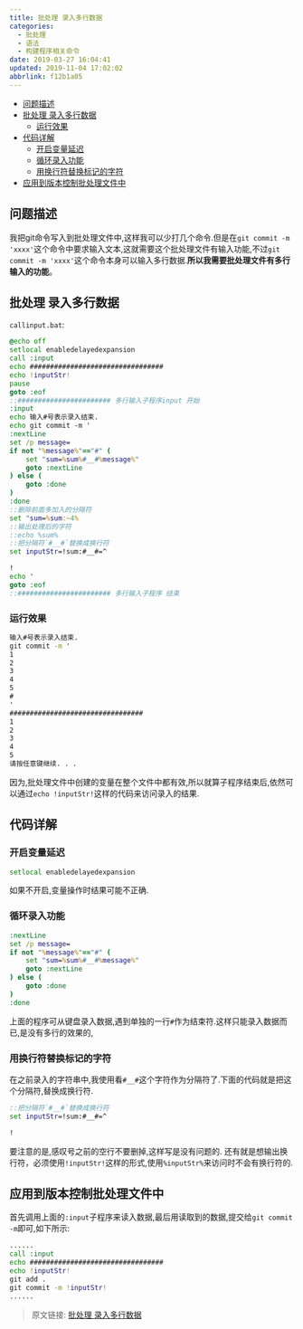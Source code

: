 ```yaml
---
title: 批处理 录入多行数据
categories: 
  - 批处理
  - 语法
  - 构建程序相关命令
date: 2019-03-27 16:04:41
updated: 2019-11-04 17:02:02
abbrlink: f12b1a05
---
```

- [问题描述](/blog/f12b1a05/#问题描述)
- [批处理 录入多行数据](/blog/f12b1a05/#批处理-录入多行数据)
    - [运行效果](/blog/f12b1a05/#运行效果)
- [代码详解](/blog/f12b1a05/#代码详解)
    - [开启变量延迟](/blog/f12b1a05/#开启变量延迟)
    - [循环录入功能](/blog/f12b1a05/#循环录入功能)
    - [用换行符替换标记的字符](/blog/f12b1a05/#用换行符替换标记的字符)
- [应用到版本控制批处理文件中](/blog/f12b1a05/#应用到版本控制批处理文件中)

<!--more-->
<script src="https://cdn.bootcss.com/jquery/3.4.0/jquery.slim.min.js"></script>
<script>$(document).ready(function () {$(".post-body > ul:nth-child(1)").hide();});</script>

<!--end-->
## 问题描述 ##
我把git命令写入到批处理文件中,这样我可以少打几个命令.但是在`git commit -m 'xxxx'`这个命令中要求输入文本,这就需要这个批处理文件有输入功能,不过`git commit -m 'xxxx'`这个命令本身可以输入多行数据.**所以我需要批处理文件有多行输入的功能**。
## 批处理 录入多行数据 ##
`callinput.bat`:
```bat
@echo off
setlocal enabledelayedexpansion
call :input
echo #################################
echo !inputStr!
pause
goto :eof
::####################### 多行输入子程序input 开始
:input
echo 输入#号表示录入结束.
echo git commit -m '
:nextLine
set /p message=
if not "%message%"=="#" (
	set "sum=%sum%#__#%message%"
	goto :nextLine
) else (
	goto :done
)
:done
::删除前面多加入的分隔符
set "sum=%sum:~4%
::输出处理后的字符
::echo %sum%
::把分隔符`#__#`替换成换行符
set inputStr=!sum:#__#=^

!
echo '
goto :eof
::####################### 多行输入子程序 结束
```
### 运行效果 ###
```cmd
输入#号表示录入结束.
git commit -m '
1
2
3
4
5
#
'
#################################
1
2
3
4
5
请按任意键继续. . .
```
因为,批处理文件中创建的变量在整个文件中都有效,所以就算子程序结束后,依然可以通过`echo !inputStr!`这样的代码来访问录入的结果.
## 代码详解 ##
### 开启变量延迟 ###
```cmd
setlocal enabledelayedexpansion
```
如果不开启,变量操作时结果可能不正确.
### 循环录入功能 ###
```cmd
:nextLine
set /p message=
if not "%message%"=="#" (
	set "sum=%sum%#__#%message%"
	goto :nextLine
) else (
	goto :done
)
:done
```
上面的程序可从键盘录入数据,遇到单独的一行`#`作为结束符.这样只能录入数据而已,是没有多行的效果的,
### 用换行符替换标记的字符 ###
在之前录入的字符串中,我使用看`#__#`这个字符作为分隔符了.下面的代码就是把这个分隔符,替换成换行符.
```cmd
::把分隔符`#__#`替换成换行符
set inputStr=!sum:#__#=^

!
```
要注意的是,感叹号之前的空行不要删掉,这样写是没有问题的.
还有就是想输出换行符，必须使用`!inputStr!`这样的形式,使用`%inputStr%`来访问时不会有换行符的.

## 应用到版本控制批处理文件中 ##
首先调用上面的`:input`子程序来读入数据,最后用读取到的数据,提交给`git commit -m`即可,如下所示:
```bat
......
call :input
echo #################################
echo !inputStr!
git add .
git commit -m !inputStr!
......
```
>原文链接: [批处理 录入多行数据](https://lanlan2017.github.io/blog/f12b1a05/)
